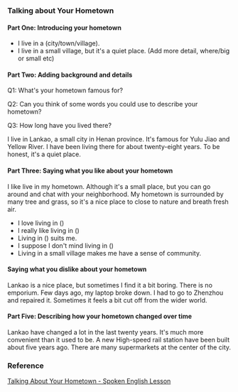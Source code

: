 
### Talking about Your Hometown

#### Part One: Introducing your hometown

- I live in a (city/town/village).
- I live in a small village, but it's a quiet place. (Add more detail, where/big or small etc)

#### Part Two: Adding background and details

 Q1: What's your hometown famous for?

 Q2: Can you think of some words you could use to describe your hometown?

 Q3: How long have you lived there?

 I live in Lankao, a small city in Henan province. It's famous for Yulu Jiao and Yellow River. I have been living there for about twenty-eight years. To be honest, it's a quiet place.

#### Part Three: Saying what you like about your hometown

I like live in my hometown. Although it's a small place, but you can go around and chat with your neighborhood. My hometown is surrounded by many tree and grass, so it's a nice place to close to nature and breath fresh air.

- I love living in ()
- l really like living in ()
- Living in () suits me.
- I suppose I don't mind living in ()
- Living in a small village makes me have a sense of community.

#### Saying what you dislike about your hometown

Lankao is a nice place, but sometimes I find it a bit boring. There is no emporium. Few days ago, my laptop broke down. I had to go to Zhenzhou and repaired it. Sometimes it feels a bit cut off from the wider world.

#### Part Five: Describing how your hometown changed over time

Lankao have changed a lot in the last twenty years. It's much more convenient than it used to be. A new High-speed rail station have been built about five years ago. There are many supermarkets at the center of the city. 

### Reference

[Talking About Your Hometown - Spoken English Lesson](https://www.youtube.com/watch?v=qb-m3tEW_as)

